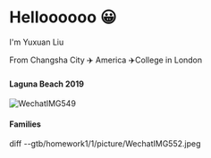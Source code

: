 # Helloooooo :grinning:
I'm Yuxuan Liu 

From Changsha City :airplane: America :airplane:College in London

#### Laguna Beach 2019
![WechatIMG549](https://user-images.githubusercontent.com/96676732/149739135-5e6b9fd0-8007-4955-8728-2b9a430e6f0e.jpeg)

#### Families
diff --gtb/homework1/1/picture/WechatIMG552.jpeg
